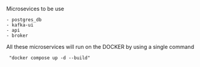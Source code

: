 Microsevices to be use

    - postgres_db
    - kafka-ui
    - api
    - broker

    
All these microservices will run on the DOCKER by using a single command

     "docker compose up -d --build"
